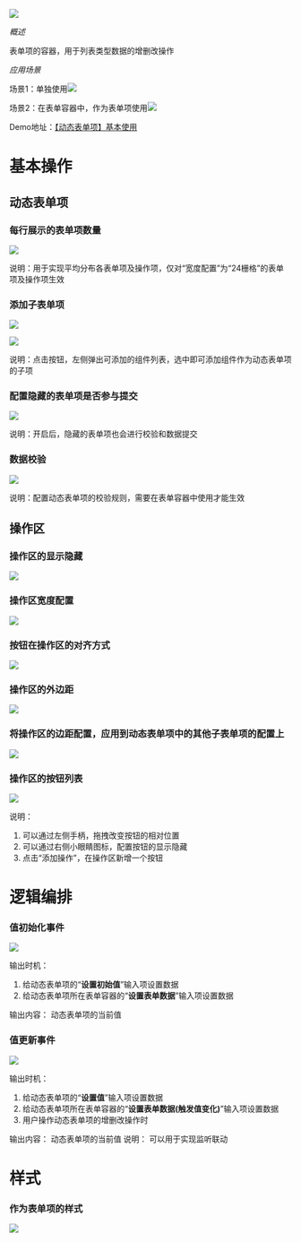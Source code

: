 ![](form-list-imgs/img1.webp)


_概述_

表单项的容器，用于列表类型数据的增删改操作

_应用场景_

场景1：单独使用![](form-list-imgs/img2.webp)

场景2：在表单容器中，作为表单项使用![](form-list-imgs/img3.webp)

Demo地址：[【动态表单项】基本使用](https://my.mybricks.world/mybricks-pc-page/index.html?id=470721353818181)
# **基本操作**
## **动态表单项**
### **每行展示的表单项数量**
![](form-list-imgs/img4.webp)

说明：用于实现平均分布各表单项及操作项，仅对“宽度配置”为“24栅格”的表单项及操作项生效

### **添加子表单项**
![](form-list-imgs/img5.webp)

![](form-list-imgs/img6.webp)

说明：点击按钮，左侧弹出可添加的组件列表，选中即可添加组件作为动态表单项的子项

### **配置隐藏的表单项是否参与提交**
![](form-list-imgs/img7.webp)

说明：开启后，隐藏的表单项也会进行校验和数据提交

### **数据校验**
![](form-list-imgs/img8.webp)

说明：配置动态表单项的校验规则，需要在表单容器中使用才能生效

## **操作区**
### **操作区的显示隐藏**
![](form-list-imgs/img9.webp)


### **操作区宽度配置**
![](form-list-imgs/img10.webp)


### **按钮在操作区的对齐方式**
![](form-list-imgs/img11.webp)


### **操作区的外边距**
![](form-list-imgs/img12.webp)


### **将操作区的边距配置，应用到动态表单项中的其他子表单项的配置上**
![](form-list-imgs/img13.webp)


### **操作区的按钮列表**
![](form-list-imgs/img14.webp)

说明：

1. 可以通过左侧手柄，拖拽改变按钮的相对位置
2. 可以通过右侧小眼睛图标，配置按钮的显示隐藏
3. 点击“添加操作”，在操作区新增一个按钮



# **逻辑编排**
### **值初始化事件**
![](form-list-imgs/img15.webp)

输出时机：

1. 给动态表单项的“**设置初始值**”输入项设置数据
2. 给动态表单项所在表单容器的“**设置表单数据**”输入项设置数据

输出内容：
动态表单项的当前值

### **值更新事件**
![](form-list-imgs/img16.webp)

输出时机：

1. 给动态表单项的“**设置值**”输入项设置数据
2. 给动态表单项所在表单容器的“**设置表单数据(触发值变化)**”输入项设置数据
3. 用户操作动态表单项的增删改操作时

输出内容：
动态表单项的当前值
说明：
可以用于实现监听联动

# **样式**
### **作为表单项的样式**
![](form-list-imgs/img17.webp)


